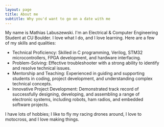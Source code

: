 ```yaml
---
layout: page
title: About me
subtitle: Why you'd want to go on a date with me
---
```


My name is Mathias Labuszewski. I'm an Electrical & Computer Engineering Student at CU Boulder. I love what I do, and I love learning. Here are a few of my skills and qualities:
- Technical Proficiency: Skilled in C programming, Verilog, STM32 microcontrollers, FPGA development, and hardware interfacing.
- Problem-Solving: Effective troubleshooter with a strong ability to identify and resolve technical issues.
- Mentorship and Teaching: Experienced in guiding and supporting students in coding, project development, and understanding complex technical concepts.
- Innovative Project Development: Demonstrated track record of successfully designing, developing, and assembling a range of electronic systems, including robots, ham radios, and embedded software projects.

  
I have lots of hobbies; I like to fly my racing drones around, I love to motocross, and I love making things.
